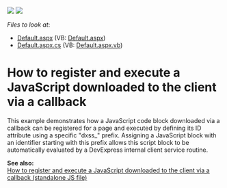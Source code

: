 <!-- default badges list -->
[![](https://img.shields.io/badge/Open_in_DevExpress_Support_Center-FF7200?style=flat-square&logo=DevExpress&logoColor=white)](https://supportcenter.devexpress.com/ticket/details/E1138)
[![](https://img.shields.io/badge/📖_How_to_use_DevExpress_Examples-e9f6fc?style=flat-square)](https://docs.devexpress.com/GeneralInformation/403183)
<!-- default badges end -->
<!-- default file list -->
*Files to look at*:

* [Default.aspx](./CS/Site/Default.aspx) (VB: [Default.aspx](./VB/Site/Default.aspx))
* [Default.aspx.cs](./CS/Site/Default.aspx.cs) (VB: [Default.aspx.vb](./VB/Site/Default.aspx.vb))
<!-- default file list end -->
# How to register and execute a JavaScript downloaded to the client via a callback


<p>This example demonstrates how a JavaScript code block downloaded via a callback can be registered for a page and executed by defining its ID attribute using a specific "dxss_" prefix. Assigning a JavaScript block with an identifier starting with this prefix allows this script block to be automatically evaluated by a DevExpress internal client service routine.</p><p><strong>See also:</strong><strong><br />
</strong><a href="https://www.devexpress.com/Support/Center/p/E4662">How to register and execute a JavaScript downloaded to the client via a callback (standalone JS file)</a></p>

<br/>


